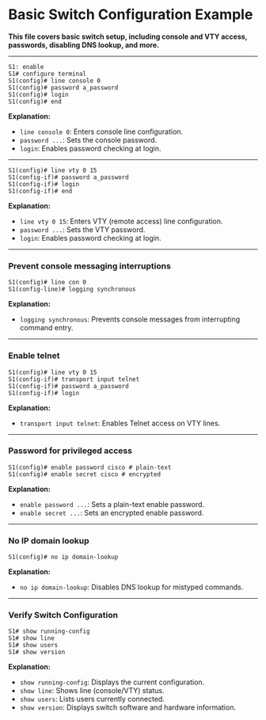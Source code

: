 # Basic Switch Configuration Example

**This file covers basic switch setup, including console and VTY access, passwords, disabling DNS lookup, and more.**

---

```
S1: enable
S1# configure terminal
S1(config)# line console 0
S1(config)# password a_password
S1(config)# login
S1(config)# end
```
**Explanation:**
- `line console 0`: Enters console line configuration.
- `password ...`: Sets the console password.
- `login`: Enables password checking at login.

---

```
S1(config)# line vty 0 15
S1(config-if)# password a_password
S1(config-if)# login
S1(config-if)# end
```
**Explanation:**
- `line vty 0 15`: Enters VTY (remote access) line configuration.
- `password ...`: Sets the VTY password.
- `login`: Enables password checking at login.

---

### Prevent console messaging interruptions

```
S1(config)# line con 0
S1(config-line)# logging synchronous
```
**Explanation:**
- `logging synchronous`: Prevents console messages from interrupting command entry.

---

### Enable telnet

```
S1(config)# line vty 0 15
S1(config-if)# transport input telnet
S1(config-if)# password a_password
S1(config-if)# login
```
**Explanation:**
- `transport input telnet`: Enables Telnet access on VTY lines.

---

### Password for privileged access

```
S1(config)# enable password cisco # plain-text
S1(config)# enable secret cisco # encrypted
```
**Explanation:**
- `enable password ...`: Sets a plain-text enable password.
- `enable secret ...`: Sets an encrypted enable password.

---

### No IP domain lookup

```
S1(config)# no ip domain-lookup
```
**Explanation:**
- `no ip domain-lookup`: Disables DNS lookup for mistyped commands.

---

### Verify Switch Configuration

```
S1# show running-config
S1# show line
S1# show users
S1# show version
```
**Explanation:**
- `show running-config`: Displays the current configuration.
- `show line`: Shows line (console/VTY) status.
- `show users`: Lists users currently connected.
- `show version`: Displays switch software and hardware information.
